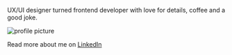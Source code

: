 
UX/UI designer turned frontend developer with love for details, coffee and a good joke.

![profile picture](https://media.licdn.com/dms/image/D4D35AQGT44uGnLccLA/profile-framedphoto-shrink_200_200/0/1646843005136?e=1679997600&v=beta&t=dS0T4E4VwGNCCKi2sT9fnYKonkSKCDD7AKwQ_nR2S1g)

Read more about me on [LinkedIn](https://www.linkedin.com/in/nataliebechtold/)
